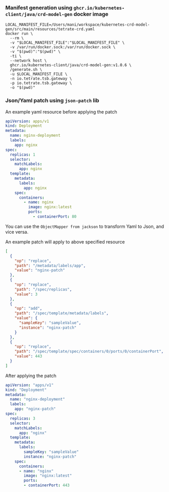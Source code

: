 
### Manifest generation using `ghcr.io/kubernetes-client/java/crd-model-gen` docker image
```shell
LOCAL_MANIFEST_FILE=/Users/mani/workspace/kubernetes-crd-model-gen/src/main/resources/tetrate-crd.yaml
docker run \
  --rm \
  -v "$LOCAL_MANIFEST_FILE":"$LOCAL_MANIFEST_FILE" \
  -v /var/run/docker.sock:/var/run/docker.sock \
  -v "$(pwd)":"$(pwd)" \
  -ti \
  --network host \
  ghcr.io/kubernetes-client/java/crd-model-gen:v1.0.6 \
  /generate.sh \
  -u $LOCAL_MANIFEST_FILE \
  -n io.tetrate.tsb.gateway \
  -p io.tetrate.tsb.gateway \
  -o "$(pwd)"
```

### Json/Yaml patch using `json-patch` lib

An example yaml resource before applying the patch

```yaml
apiVersion: apps/v1
kind: Deployment
metadata:
  name: nginx-deployment
  labels:
    app: nginx
spec:
  replicas: 1
  selector:
    matchLabels:
      app: nginx
  template:
    metadata:
      labels:
        app: nginx
    spec:
      containers:
        - name: nginx
          image: nginx:latest
          ports:
            - containerPort: 80
```

You can use the `ObjectMapper from jackson` to transform Yaml to Json, and vice versa.

An example patch will apply to above specified resource
```json
[
  {
    "op": "replace",
    "path": "/metadata/labels/app",
    "value": "nginx-patch"
  },
  {
    "op": "replace",
    "path": "/spec/replicas",
    "value": 3
  },
  {
    "op": "add",
    "path": "/spec/template/metadata/labels",
    "value": {
      "sampleKey": "sampleValue",
      "instance": "nginx-patch"
    }
  },
  {
    "op": "replace",
    "path": "/spec/template/spec/containers/0/ports/0/containerPort",
    "value": 443
  }
]
```

After applying the patch

```yaml
apiVersion: "apps/v1"
kind: "Deployment"
metadata:
  name: "nginx-deployment"
  labels:
    app: "nginx-patch"
spec:
  replicas: 3
  selector:
    matchLabels:
      app: "nginx"
  template:
    metadata:
      labels:
        sampleKey: "sampleValue"
        instance: "nginx-patch"
    spec:
      containers:
      - name: "nginx"
        image: "nginx:latest"
        ports:
        - containerPort: 443
```
